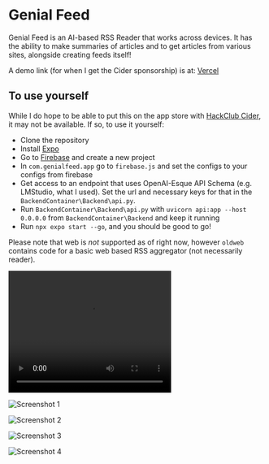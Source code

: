 # Genial Feed

Genial Feed is an AI-based RSS Reader that works across devices.
It has the ability to make summaries of articles and to get articles from various sites, alongside creating feeds itself!

A demo link (for when I get the Cider sponsorship) is at: [Vercel](https://genial-feed.vercel.app/)

## To use yourself
While I do hope to be able to put this on the app store with [HackClub Cider](https://cider.hackclub.com/), it may not be available. If so, to use it yourself:

- Clone the repository
- Install [Expo](https://expo.dev)
- Go to [Firebase](https://firebase.google.com) and create a new project
- In `com.genialfeed.app` go to `firebase.js` and set the configs to your configs from firebase
- Get access to an endpoint that uses OpenAI-Esque API Schema (e.g. LMStudio, what I used). Set the url and necessary keys for that in the `BackendContainer\Backend\api.py`.
- Run `BackendContainer\Backend\api.py` with `uvicorn api:app --host 0.0.0.0` from `BackendContainer\Backend` and keep it running
- Run `npx expo start --go`, and you should be good to go!

Please note that web is *not* supported as of right now, however `oldweb` contains code for a basic web based RSS aggregator (not necessarily reader).

<video width="320" height="240" controls>
  <source src="https://github.com/MelonMars/GenialFeed/raw/refs/heads/main/genialfeed.com/demo.webm" type="video/webm">
  Your browser does not support the video tag.
</video>

![Screenshot 1](genialfeed.com/image1.png)

![Screenshot 2](genialfeed.com/image2.png)

![Screenshot 3](genialfeed.com/image3.png)

![Screenshot 4](genialfeed.com/image4.png)

